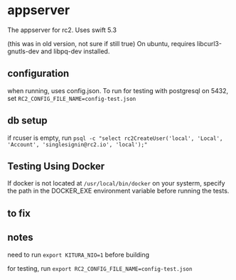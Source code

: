 # appserver

The appserver for rc2. Uses swift 5.3

(this was in old version, not sure if still true)
On ubuntu, requires libcurl3-gnutls-dev and libpq-dev installed.

## configuration

when running, uses config.json. To run for testing with postgresql on 5432, set `RC2_CONFIG_FILE_NAME=config-test.json`

## db setup

if rcuser is empty, run `psql -c "select rc2CreateUser('local', 'Local', 'Account', 'singlesignin@rc2.io', 'local');"`

## Testing Using Docker

If docker is not located at  `/usr/local/bin/docker`  on your systerm, specify the path in the DOCKER_EXE environment variable before running the tests. 

## to fix

## notes

need to run `export KITURA_NIO=1` before building

for testing, run `export RC2_CONFIG_FILE_NAME=config-test.json`

